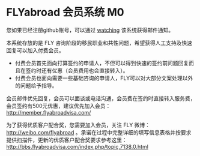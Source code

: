 FLYabroad 会员系统 M0
======================

您如果已经注册github账号，可以通过 [watching](https://github.com/flymember/M0/subscription) 该系统获得邮件通知。

本系统存放的是 FLY 咨询阶段的移民职业和共性问题，希望获得人工支持及快速回复可以加入付费会员。

- 付费会员首先面向打算签约的申请人，不但可以得到快速的签约前问题回复而且在签约时还有优惠（会员费用也会直接转入）。
- 付费会员也面向需要一些基础咨询的申请人，FLY可以对大部分文案处理以外的问题给予指导。

会员邮件优先回复，会员可以面谈或电话沟通，会员费在签约时直接转入服务费，会员签约有500元优惠，建议优先加入会员： http://member.flyabroadvisa.com/

为了获得优质客户配合奖，您需要加入会员，关注 FLY 微博： http://weibo.com/flyabroad 。承诺在过程中完整详细的填写信息表格并按要求提供扫描件，更新的优质客户配合奖要求参考这里：http://bbs.flyabroadvisa.com/index.php/topic,7138.0.html 